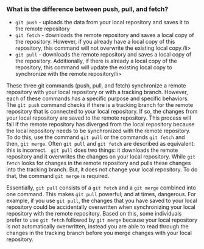 <h3>What is the difference between push, pull, and fetch?</h3>
<ul>
<li><code>git push</code> - uploads the data from your local repository and saves it to the remote repository</li>
<li><code>git fetch</code> - downloads the remote repository and saves a local copy of the repository. However, if you already have a local copy of this repository, this command will not overwrite the existing local copy./li>
<li><code>git pull</code> - downloads the remote repository and saves a local copy of the repository. Additionally, if there is already a local copy of the repository, this command will update the existing local copy to synchronize with the remote repository/li>
</ul>

<p>These three git commands (push, pull, and fetch) synchronize a remote repository with your local repository or with a tracking branch. However, each of these commands has a specific purpose and specific behaviors. The <code>git push</code> command checks if there is a tracking branch for the remote repository that is connected to your local repository. If so, the changes from your local repository are saved to the remote repository. This process will fail if the remote repository has diverged from the local repository because the local repository needs to be synchronized with the remote repository. To do this, use the command <code>git pull</code> or the commands <code>git fetch</code> and then, <code>git merge</code>. Often <code>git pull</code> and <code>git fetch</code> are described as equivalent: this is incorrect. <code> git pull</code> does two things: it downloads the remote repository and it overwrites the changes on your local repository. While <code>git fetch</code> looks for changes in the remote repository and pulls these changes into the tracking branch. But, it does not change your local repository. To do that, the command <code>git merge</code> is required.</p>

<p>Essentially, <code>git pull</code> consists of a <code>git fetch</code> and a <code>git merge</code> combined into one command. This makes <code>git pull</code> powerful; and at times, dangerous. For example, if you use <code>git pull</code>, the changes that you have saved to your local repository could be accidentally overwritten when synchronizing your local repository with the remote repository. Based on this, some individuals prefer to use <code>git fetch</code> followed by <code>git merge</code> because your local repository is not automatically overwritten, instead you are able to read through the changes in the tracking branch before you merge changes with your local repository.</p>
